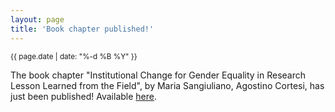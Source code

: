 ```yaml
---
layout: page
title: 'Book chapter published!'
---
```


<small>{{ page.date | date: "%-d %B %Y" }}</small>

The book chapter "Institutional Change for Gender Equality in Research Lesson Learned from the Field", by Maria Sangiuliano, Agostino Cortesi, has just been published! Available [here](https://doi.org/10.30687/978-88-6969-334-2).
